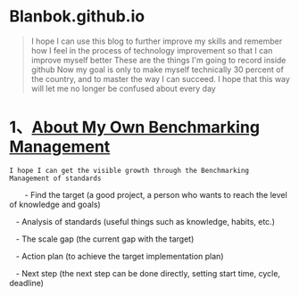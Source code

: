 # Blanbok.github.io

> I hope I can use this blog to further improve my skills and remember how I feel in the process of technology improvement so that I can improve myself better
  These are the things I'm going to record inside github
  Now my goal is only to make myself technically 30 percent of the country, and to master the way I can succeed.
  I hope that this way will let me no longer be confused about every day
  
# 1、[About My Own Benchmarking Management](https://github.com/Blanbok/AboutMyOwnBenchmarkingManagement/blob/master/README.md)
    
    I hope I can get the visible growth through the Benchmarking Management of standards
    
    -  Find the target (a good project, a person who wants to reach the level of knowledge and goals)
    
    -  Analysis of standards (useful things such as knowledge, habits, etc.)
    
    -  The scale gap (the current gap with the target)
    
    -  Action plan (to achieve the target implementation plan)
    
    -  Next step (the next step can be done directly, setting start time, cycle, deadline)
